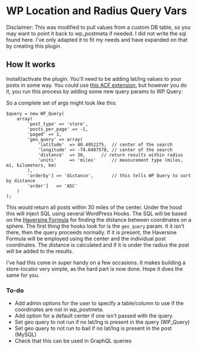 # WP Location and Radius Query Vars
Disclaimer: This was modified to pull values from a custom DB table, so you may want to point it back to wp_postmeta if needed. I did not write the sql found here. I've only adapted it to fit my needs and have expanded on that by creating this plugin.

## How It works
Install/activate the plugin. You'll need to be adding lat/lng values to your posts in some way. You could use [this ACF extension](https://github.com/bobbyleftovers/acf-mapbox-field), but however you do it, you run this process by adding some new query params to WP Query:

So a complete set of args might look like this:

	$query = new WP_Query(
		array(
			'post_type' => 'store',
			'posts_per_page' => -1,
			'paged' => 1,
			'geo_query' => array(
				'latitude'  => 40.4952275,	// center of the search
				'longitude' => -74.6487578,	// center of the search
				'distance'  => 30,		// return results within radius
				'units'     => 'miles'		// measurement type (miles, mi, kilometers, km)
			),
			'orderby'] => 'distance',		// this tells WP Query to sort by distance
			'order']   => 'ASC'
		)
	);

This would return all posts within 30 miles of the center. Under the hood this will inject SQL using several WordPress Hooks. The SQL will be based on the [Haversine Formula](https://en.wikipedia.org/wiki/Haversine_formula) for finding the distance between coordinates on a sphere. The first thing the hooks look for is the `geo_query` param. It it isn't there, then the query proceeds normally. If it is present, the Haversine Formula will be employed using the center and the individual post coordinates. The distance is calculated and if it is under the radius the post will be added to the results.

I've had this come in super handy on a few occasions. It makes building a store-locator very simple, as the hard part is now done. Hope it does the same for you.

### To-do
- Add admin options for the user to specify a table/column to use if the coordinates are not in wp_postmeta.
- Add option for a default center if one isn't passed with the query.
- Set geo query to not run if no lat/lng is present in the query (WP_Query)
- Set geo query to not run to bail if no lat/lng is present in the post (MySQL)
- Check that this can be used in GraphQL queries
